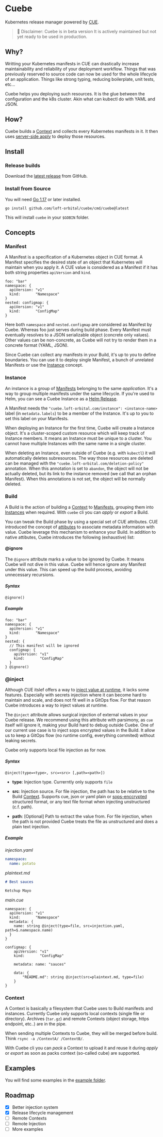 # Cuebe

Kubernetes release manager powered by [CUE](https://cuelang.org/).

> 🚧 Disclaimer:
> Cuebe is in beta version
> It is actively maintained but not yet ready to be used in production.

## Why?

Writting your Kubernetes manifests in CUE can drastically increase maintainability
and reliability of your deployment workflow.
Things that was previously reserved to source code
can now be used for the whole lifecycle of an application.
Things like strong typing, reducing boilerplate, unit tests, etc...

Cuebe helps you deploying such resources.
It is the glue between the configuration and the k8s cluster.
Akin what can kubectl do with YAML and JSON.

## How?

Cuebe builds a [Context](#context) and collects every Kubernetes manifests in it.
It then uses [server-side apply](https://kubernetes.io/docs/reference/using-api/server-side-apply/)
to deploy those resources.

## Install

### Release builds

Download the [latest release](https://github.com/loft-orbital/cuebe/releases/latest) from GitHub.

### Install from Source

You will need [Go 1.17](https://go.dev/doc/install) or later installed.

```shell
go install github.com/loft-orbital/cuebe/cmd/cuebe@latest
```

This will install `cuebe` in your `$GOBIN` folder.

## Concepts

### Manifest

A Manifest is a specification of a Kubernetes object in CUE format.
A Manifest specifies the desired state of an object that Kubernetes will maintain when you apply it.
A CUE value is considered as a Manifest if it has both string properties `apiVersion` and `kind`.

```cue
foo: "bar"
namespace: {
  apiVersion: "v1"
  kind:       "Namespace"
}
nested: configmap: {
  apiVersion: "v1"
  kind:       "ConfigMap"
}
```

Here both `namespace` and `nested.configmap` are considered as Manifest by Cuebe.
Whereas foo just serves during build phase.
Every Manifest must eventually resolves to a JSON serializable object (concrete only values).
Other values can be non-concrete, as Cuebe will not try to render them in a concrete format (YAML, JSON).

Since Cuebe can collect any manifests in your Build, it's up to you to define boundaries.
You can use it to deploy single Manifest, a bunch of unrelated Manifests or use the [Instance](#instance) concept.

### Instance

An instance is a group of [Manifests](#manifest) belonging to the same _application_.
It's a way to group multiple manifests under the same lifecycle.
If you're used to Helm, you can see a Cuebe Instance as a [Helm Release](https://helm.sh/docs/intro/using_helm/#three-big-concepts).

A Manifest needs the `"cuebe.loft-orbital.com/instance": <instance-name>` label (in `metadata.labels`) to be a member of the _<instance-name>_ Instance.
It's up to you to set this label on your Manifests.

When deploying an Instance for the first time, Cuebe will create a Instance object.
It's a cluster-scoped custom resource which will keep track of Instance members.
It means an Instance must be unique to a cluster.
You cannot have multiple Instances with the same name in a single cluster.

When deleting an Instance, even outside of Cuebe (e.g. with `kubectl`) it will automatically deletes subresources.
The way those resources are deleted can be managed with the `"cuebe.loft-orbital.com/deletion-policy"` annotation.
When this annotation is set to `abandon`, the object will not be actually deleted, but its link to the instance removed (we call that an orphan Manifest).
When this annotations is not set, the object will be normally deleted.

### Build

A Build is the action of building a [Context](#context) to [Manifests](#manifest), grouping them into [Instances](#instance) when required.
With `cuebe` cli you can _apply_ or _export_ a Build.

You can tweak the Build phase by using a special set of CUE attributes.
CUE introduced the concept of [attibutes](https://cuelang.org/docs/references/spec/#attributes)
to associate metadata information with value.
Cuebe leverage this mechanism to enhance your Build.
In addition to native attibutes, Cuebe introduces the following (exhaustive) list:

#### @ignore

The `@ignore` attribute marks a value to be ignored by Cuebe.
It means Cuebe will not dive in this value.
Cuebe will hence ignore any Manifest under this value.
This can speed up the build process, avoiding unnecessary recursions.

##### Syntax

```cue
@ignore()
```

##### Example

```cue
foo: "bar"
namespace: {
  apiVersion: "v1"
  kind:       "Namespace"
}
nested: {
  // This manifest will be ignored
  configmap: {
    apiVersion: "v1"
    kind:       "ConfigMap"
  }
} @ignore()
```

### @inject

Although CUE itslef offers a way to [inject value at runtime](https://cuetorials.com/patterns/inject/),
it lacks some features.
Especially with secrets injection where it can become hard to maintain and scale, and does not fit well in a GitOps flow.
For that reason Cuebe introduces a way to inject values at runtime.

The `@inject` attribute allows surgical injection of external values in your Cuebe release.
We recommend using this attribute with parsimony, as `cue` itself will ignore it, making your Build hard to debug outside Cuebe.
One of our current use case is to inject sops encrypted values in the Build.
It allow us to keep a GitOps flow (no runtime config, everything commited) without leaking secrets.

Cuebe only supports local file injection as for now.

##### Syntax

```cue
@inject(type=<type>, src=<src> [,path=<path>])
```

- **type**: Injection type. Currerntly only supports `file`

- **src**: Injection source.
For file injection, the path has to be relative to the Build [Context](#context).
Supports cue, json or yaml plain or [sops-enccrypted](https://github.com/mozilla/sops) structured format,
or any text file format when injecting unstructured (c.f. path).

- **path**: [Optional] Path to extract the value from.
For file injection, when the path is not provided Cuebe treats the file as unstructured
and does a plain text injection.

##### Example

_injection.yaml_

```yaml
namespace:
  name: potato
```

_plaintext.md_

```md
# Best sauces

Ketchup Mayo
```

_main.cue_

```cue
namespace: {
  apiVersion: "v1"
  kind:       "Namespace"
  metadata: {
    name: string @inject(type=file, src=injection.yaml, path=$.namespace.name)
  }
}

configmap: {
	apiVersion: "v1"
	kind:       "ConfigMap"

	metadata: name: "sauces"

	data: {
		"README.md": string @inject(src=plaintext.md, type=file)
	}
}
```

### Context

A Context is basically a filesystem that Cuebe uses to Build manifests and instances.
Currently Cuebe only supports local contexts (single file or directory).
Archives (`tar.gz`) and remote Contexts (object storage, https endpoint, etc..) are in the pipe.

When sending multiple Contexts to Cuebe, they will be merged before build.
Think `rsync -a /ContextA/ /ContextB/`.

With Cuebe cli you can _pack_ a Context to upload it and reuse it during _apply_ or _export_ as soon as packs context (so-called cube) are supported.

## Examples

You will find some examples in the [example folder](https://github.com/loft-orbital/cuebe/tree/main/example).

## Roadmap

- [x] Better injection system
- [x] Release lifecycle management
- [ ] Remote Contexts
- [ ] Remote Injection
- [ ] More examples
